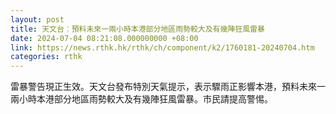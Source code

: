 ```yaml
---
layout: post
title: 天文台︰預料未來一兩小時本港部分地區雨勢較大及有幾陣狂風雷暴
date: 2024-07-04 08:21:08.000000000 +08:00
link: https://news.rthk.hk/rthk/ch/component/k2/1760181-20240704.htm
categories: rthk
---
```


雷暴警告現正生效。天文台發布特別天氣提示，表示驟雨正影響本港，預料未來一兩小時本港部分地區雨勢較大及有幾陣狂風雷暴。市民請提高警惕。
